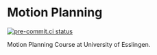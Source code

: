 # Motion Planning

[![pre-commit.ci status](https://results.pre-commit.ci/badge/github/ChiefGokhlayeh/mp/main.svg)](https://results.pre-commit.ci/latest/github/ChiefGokhlayeh/mp/main)

Motion Planning Course at University of Esslingen.
